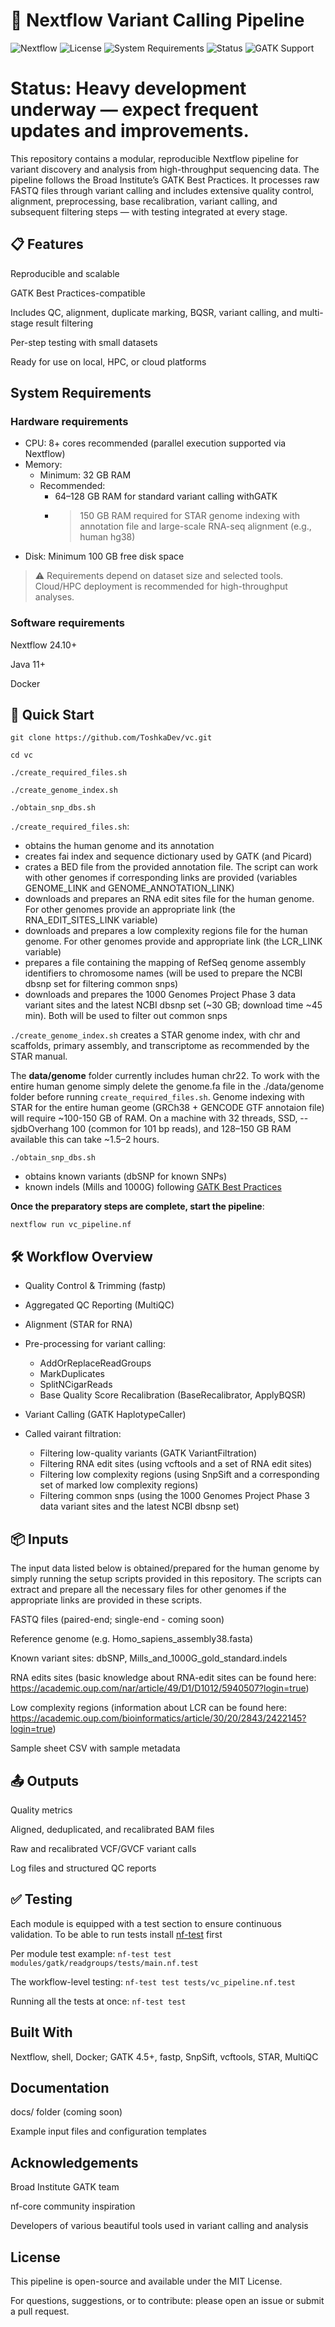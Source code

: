# 🧬 Nextflow Variant Calling Pipeline
<!-- Uncomment when GitHub Actions CI is configured
![Build Status](https://img.shields.io/github/actions/workflow/status/ToshkaDev/vc/vc_pipeline.nf?branch=main)
-->
![Nextflow](https://img.shields.io/badge/Nextflow-%E2%9C%94%20v24.10%2B-brightgreen)
![License](https://img.shields.io/github/license/ToshkaDev/vc)
![System Requirements](https://img.shields.io/badge/system-Java%2011%2B%20%7C%20Linux%2FmacOS%20%7C%20Nextflow%2024.10%2B-blue)
![Status](https://img.shields.io/badge/status-active%20development-yellow)
![GATK Support](https://img.shields.io/badge/GATK-✓%20Supported-blueviolet)
<!-- Uncomment when ready
![Docker](https://img.shields.io/badge/container-Docker%20%7C%20Singularity-orange)
-->
<!-- Uncomment when ready
![Contributions Welcome](https://img.shields.io/badge/contributions-welcome-brightgreen.svg)
-->
<!-- Uncomment when implemented
![DeepVariant Support](https://img.shields.io/badge/DeepVariant-✓%20Supported-green)
-->

# Status: Heavy development underway — expect frequent updates and improvements.

This repository contains a modular, reproducible Nextflow pipeline for variant discovery and analysis from high-throughput sequencing data. The pipeline follows the Broad Institute’s GATK Best Practices. It processes raw FASTQ files through variant calling and includes extensive quality control, alignment, preprocessing, base recalibration, variant calling, and subsequent filtering steps — with testing integrated at every stage.

## 📋 Features

Reproducible and scalable

GATK Best Practices-compatible

Includes QC, alignment, duplicate marking, BQSR, variant calling, and multi-stage result filtering

Per-step testing with small datasets

Ready for use on local, HPC, or cloud platforms

## System Requirements

### Hardware requirements

- CPU: 8+ cores recommended (parallel execution supported via Nextflow)
- Memory:
  - Minimum: 32 GB RAM
  - Recommended:
    - 64–128 GB RAM for standard variant calling withGATK
    - >150 GB RAM required for STAR genome indexing with annotation file and large-scale RNA-seq alignment (e.g., human hg38)
- Disk: Minimum 100 GB free disk space
<!--- GPU (optional): Recommended for DeepVariant acceleration (NVIDIA GPU with CUDA support) -->

> ⚠️ Requirements depend on dataset size and selected tools. Cloud/HPC deployment is recommended for high-throughput analyses.


### Software requirements

Nextflow 24.10+

Java 11+

Docker
 
## 🚀 Quick Start
```
git clone https://github.com/ToshkaDev/vc.git

cd vc

./create_required_files.sh

./create_genome_index.sh

./obtain_snp_dbs.sh
```

`./create_required_files.sh`:
- obtains the human genome and its annotation
- creates fai index and sequence dictionary used by GATK (and Picard)
- crates a BED file from the provided annotation file. The script can work with other genomes if corresponding links are provided (variables GENOME_LINK and GENOME_ANNOTATION_LINK)
- downloads and prepares an RNA edit sites file for the human genome. For other genomes provide an appropriate link (the RNA_EDIT_SITES_LINK variable)
- downloads and prepares a low complexity regions file for the human genome. For other genomes provide and appropriate link (the LCR_LINK variable)
- prepares a file containing the mapping of RefSeq genome assembly identifiers to chromosome names (will be used to prepare the NCBI dbsnp set for filtering common snps)
- downloads and prepares the 1000 Genomes Project Phase 3 data variant sites and the latest NCBI dbsnp set (~30 GB; download time ~45 min). Both will be used to filter out common snps

`./create_genome_index.sh` creates a STAR genome index, with chr and scaffolds, primary assembly, and transcriptome as recommended by the STAR manual.

The **data/genome** folder currently includes human chr22. To work with the entire human genome simply delete the genome.fa file in the ./data/genome folder before running `create_required_files.sh`. Genome indexing with STAR for the entire human geome (GRCh38 + GENCODE GTF annotaion file) will require ~100-150 GB of RAM. On a machine with 32 threads, SSD, --sjdbOverhang 100 (common for 101 bp reads), and 128–150 GB RAM available this can take ~1.5–2 hours.

`./obtain_snp_dbs.sh` 
- obtains known variants (dbSNP for known SNPs)
- known indels (Mills and 1000G) following [GATK Best Practices](https://gatk.broadinstitute.org/hc/en-us/articles/360035890811--How-to-Recalibrate-base-quality-scores-run-BQSR
)

**Once the preparatory steps are complete, start the pipeline**:
```
nextflow run vc_pipeline.nf
```

## 🛠 Workflow Overview

- Quality Control & Trimming (fastp)

- Aggregated QC Reporting (MultiQC)

- Alignment (STAR for RNA)

- Pre-processing for variant calling:
  - AddOrReplaceReadGroups
  - MarkDuplicates
  - SplitNCigarReads
  - Base Quality Score Recalibration (BaseRecalibrator, ApplyBQSR)
  
- Variant Calling (GATK HaplotypeCaller)
- Called vairant filtration:
  - Filtering low-quality variants (GATK VariantFiltration)
  - Filtering RNA edit sites (using vcftools and a set of RNA edit sites)
  - Filtering low complexity regions (using SnpSift and a corresponding set of marked low complexity regions)
  - Filtering common snps (using the 1000 Genomes Project Phase 3 data variant sites and the latest NCBI dbsnp set)

## 📦 Inputs

The input data listed below is obtained/prepared for the human genome by simply running the setup scripts provided in this repository. The scripts can extract and prepare all the necessary files for other genomes if the appropriate links are provided in these scripts.

FASTQ files (paired-end; single-end - coming soon)

Reference genome (e.g. Homo_sapiens_assembly38.fasta)

Known variant sites: dbSNP, Mills_and_1000G_gold_standard.indels

RNA edits sites (basic knowledge about RNA-edit sites can be found here: https://academic.oup.com/nar/article/49/D1/D1012/5940507?login=true)

Low complexity regions (information about LCR can be found here: https://academic.oup.com/bioinformatics/article/30/20/2843/2422145?login=true)

Sample sheet CSV with sample metadata

## 📤 Outputs

Quality metrics

Aligned, deduplicated, and recalibrated BAM files

Raw and recalibrated VCF/GVCF variant calls

Log files and structured QC reports

## ✅ Testing

Each module is equipped with a test section to ensure continuous validation. To be able to run tests install [nf-test](https://www.nf-test.com/installation/) first

Per module test example: ``` nf-test test modules/gatk/readgroups/tests/main.nf.test ```

The workflow-level testing: ``` nf-test test tests/vc_pipeline.nf.test ```

Running all the tests at once: ``` nf-test test ```

## Built With

Nextflow, shell, Docker; GATK 4.5+, fastp, SnpSift, vcftools, STAR, MultiQC

## Documentation

docs/ folder (coming soon)

Example input files and configuration templates

## Acknowledgements

Broad Institute GATK team

nf-core community inspiration

Developers of various beautiful tools used in variant calling and analysis

## License

This pipeline is open-source and available under the MIT License.

For questions, suggestions, or to contribute: please open an issue or submit a pull request.
